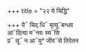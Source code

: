 +++
title = "२२ ये चिद्धि"

+++
ये᳓ चिद् धि᳓ मृत्यु᳓बन्धव  
आ᳓दित्या म᳓नवः स्म᳓सि  
प्र᳓ सू᳓ न आ᳓यु° जीव᳓से तिरेतन